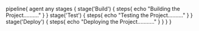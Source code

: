 pipeline{
agent any
stages
{
stage('Build')
{
steps{
echo "Building the Project.........."
}
}
stage('Test')
{
steps{
echo "Testing the Project.........."
}
}
stage('Deploy')
{
steps{
echo "Deploying the Project..........."
}
}
}
}
